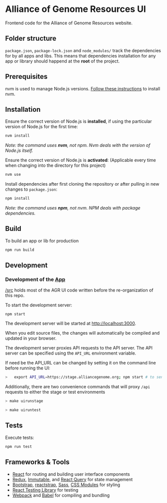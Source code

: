 
# Alliance of Genome Resources UI

Frontend code for the Alliance of Genome Resources website.

## Folder structure

`package.json`, `package-lock.json` and `node_modules/` track the dependencies for by all apps and libs. This means that dependencies installation for any app or library should happend at the **root** of the project.

## Prerequisites

nvm is used to manage Node.js versions. [Follow these instructions](https://github.com/nvm-sh/nvm#installing-and-updating) to install nvm.

## Installation

Ensure the correct version of Node.js is **installed**, if using the particular version of Node.js for the first time:

```bash
nvm install
```

_Note: the command uses **nvm**, not npm. Nvm deals with the version of Node.js itself._

Ensure the correct version of Node.js is **activated**:
(Applicable every time when changing into the directory for this project)

```bash
nvm use
```

Install dependencies after first cloning the repository or after pulling in new changes to `package.json`:

```bash
npm install
```

_Note: the command uses **npm**, not nvm. NPM deals with package dependencies._

## Build

To build an app or lib for production

```bash
npm run build 
```

## Development

### Development of the [App](/src)

[/src](/src) holds most of the AGR UI code written before the re-organization of this repo.

To start the development server:

```
npm start
```

The development server will be started at [http://localhost:3000](http://localhost:3000).

When you edit source files, the changes will automatically be compiled and updated in your browser.

The development server proxies API requests to the API server. The API server can be specified using the `API_URL` environment variable.

If need be the API_URL can be changed by setting it on the command line before running the UI:

```bash
>	export API_URL=https://stage.alliancegenome.org; npm start # to send proxied requests to the stage server.
```

Additionally, there are two convenience commands that will proxy `/api` requests to either the stage or test environments

```bash
> make uirunstage
```

```bash
> make uiruntest
```

## Tests

Execute tests:

```bash
npm run test  
```
## Frameworks & Tools

- [React](https://reactjs.org/) for routing and building user interface components
- [Redux](https://redux.js.org/), [Immutable](https://immutable-js.github.io/immutable-js/), and [React Query](https://tanstack.com/query/v3/docs/react/overview) for state management
- [Bootstrap](https://getbootstrap.com/), [reactstrap](https://reactstrap.github.io), [Sass](https://sass-lang.com/), [CSS Modules](https://github.com/css-modules/css-modules) for styling
- [React Testing Library](https://testing-library.com/docs/react-testing-library/intro) for testing
- [Webpack](https://webpack.js.org/) and [Babel](https://babeljs.io/) for compiling and bundling

